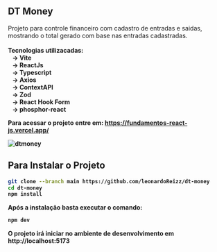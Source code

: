 
## DT Money

Projeto para controle financeiro com cadastro de entradas e saidas, mostrando o total gerado com base nas entradas cadastradas. <br/>
<br/>
<strong> Tecnologias utilizacadas: </string> <br/> 
&#160;&#160;&#160;-> <strong> Vite </strong> <br/>
&#160;&#160;&#160;-> <strong> ReactJs </strong> <br />
&#160;&#160;&#160;-> <strong> Typescript </strong> <br />
&#160;&#160;&#160;-> <strong> Axios </strong> <br/>
&#160;&#160;&#160;-> <strong> ContextAPI </strong> <br/>
&#160;&#160;&#160;-> <strong> Zod  </strong> <br/>
&#160;&#160;&#160;-> <strong> React Hook Form </strong> <br />
&#160;&#160;&#160;-> <strong> phosphor-react </strong> <br />

Para acessar o projeto entre em: https://fundamentos-react-js.vercel.app/

![dtmoney](https://user-images.githubusercontent.com/76044304/221361093-1edb2166-a29d-4cf6-8ad5-77c4aaccf6a9.png)


## Para Instalar o Projeto

```bash
git clone --branch main https://github.com/leonardoReizz/dt-money
cd dt-money
npm install
```
Após a instalação basta executar o comando:

```bash
npm dev
```

O projeto irá iniciar no ambiente de desenvolvimento em http://localhost:5173
